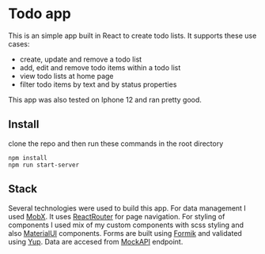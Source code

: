 # Todo app

This is an simple app built in React to create todo lists. It supports these use cases:

- create, update and remove a todo list
- add, edit and remove todo items within a todo list
- view todo lists at home page
- filter todo items by text and by status properties

This app was also tested on Iphone 12 and ran pretty good.

## Install

clone the repo and then run these commands in the root directory

```
npm install
npm run start-server
```

## Stack

Several technologies were used to build this app. For data management I used [MobX](https://mobx.js.org/README.html). It uses
[ReactRouter](https://reactrouter.com/en/main) for page navigation. For styling of components I used mix of my custom components with scss
styling and also [MaterialUI](https://mui.com/core/) components. Forms are built using [Formik](https://formik.org/docs/api/formik) and
validated using [Yup](https://www.npmjs.com/package/yup). Data are accesed from [MockAPI](https://mockapi.io/) endpoint.
